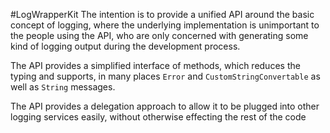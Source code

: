 #LogWrapperKit
The intention is to provide a unified API around the basic concept of logging, where the underlying implementation is
unimportant to the people using the API, who are only concerned with generating some kind of logging output during the 
development process.

The API provides a simplified interface of methods, which reduces the typing and supports, in many places `Error` and `CustomStringConvertable`
as well as `String` messages.

The API provides a delegation approach to allow it to be plugged into other logging services easily, without otherwise
effecting the rest of the code
